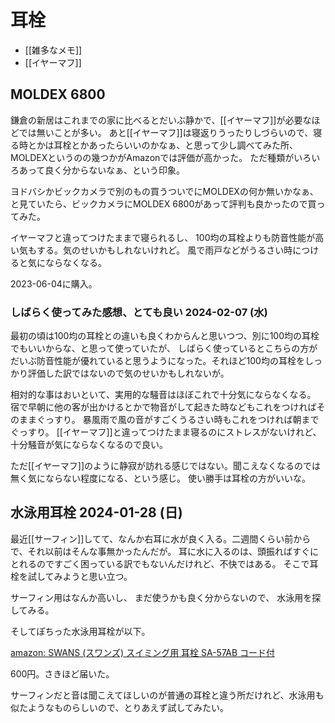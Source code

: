 # 耳栓

- [[雑多なメモ]]
- [[イヤーマフ]]

## MOLDEX 6800

鎌倉の新居はこれまでの家に比べるとだいぶ静かで、[[イヤーマフ]]が必要なほどでは無いことが多い。
あと[[イヤーマフ]]は寝返りうったりしづらいので、寝る時とかは耳栓とかあったらいいのかなぁ、と思って少し調べてみた所、
MOLDEXというのの幾つかがAmazonでは評価が高かった。
ただ種類がいろいろあって良く分からないなぁ、という印象。

ヨドバシかビックカメラで別のもの買うついでにMOLDEXの何か無いかなぁ、と見ていたら、ビックカメラにMOLDEX 6800があって評判も良かったので買ってみた。

イヤーマフと違ってつけたままで寝られるし、
100均の耳栓よりも防音性能が高い気もする。気のせいかもしれないけれど。
風で雨戸などがうるさい時につけると気にならなくなる。

2023-06-04に購入。

### しばらく使ってみた感想、とても良い 2024-02-07 (水)

最初の頃は100均の耳栓との違いも良くわからんと思いつつ、別に100均の耳栓でもいいからな、と思って使っていたが、
しばらく使っているとこちらの方がだいぶ防音性能が優れていると思うようになった。それほど100均の耳栓をしっかり評価した訳ではないので気のせいかもしれないが。

相対的な事はおいといて、実用的な騒音はほぼこれで十分気にならなくなる。
宿で早朝に他の客が出かけるとかで物音がして起きた時などもこれをつければそのままぐっすり。
暴風雨で風の音がすごくうるさい時もこれをつければ朝までぐっすり。
[[イヤーマフ]]と違ってつけたまま寝るのにストレスがないけれど、
十分騒音が気にならなくなるので良い。

ただ[[イヤーマフ]]のように静寂が訪れる感じではない。聞こえなくなるのでは無く気にならない程度になる、という感じ。
使い勝手は耳栓の方がいいな。

## 水泳用耳栓 2024-01-28 (日)

最近[[サーフィン]]してて、なんか右耳に水が良く入る。二週間くらい前からで、それ以前はそんな事無かったんだが。
耳に水に入るのは、頭振ればすぐにとれるのですごく困っている訳でもないんだけれど、不快ではある。
そこで耳栓を試してみようと思い立つ。

サーフィン用はなんか高いし、
まだ使うかも良く分からないので、
水泳用を探してみる。

そしてぽちった水泳用耳栓が以下。

[amazon: SWANS (スワンズ) スイミング用 耳栓 SA-57AB コード付](https://amzn.to/3Scd2KZ)

600円。さきほど届いた。

サーフィンだと音は聞こえてほしいのが普通の耳栓と違う所だけれど、水泳用も似たようなものらしいので、とりあえず試してみたい。